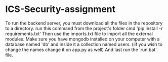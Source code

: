 # ICS-Security-assignment
To run the backend server, you must download all the files in the repository to a directory.
run this command from the project's folder cmd 'pip install -r requirements.txt'
Then use the imports.txt file to import all the external modules.
Make sure you have mongodb installed on your computer with a database named 'db' and inside it a collection named users. (iif you wish to change the names change it on app.py as well)
And last run the 'run.bat' file.
